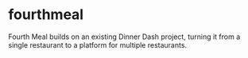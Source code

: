 fourthmeal
==========

Fourth Meal builds on an existing Dinner Dash project, turning it from a single restaurant to a platform for multiple restaurants.
